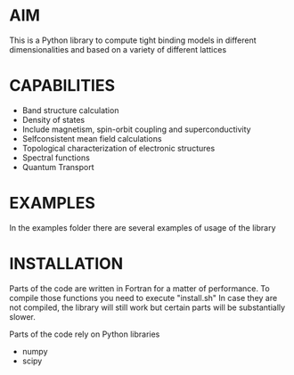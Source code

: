 # AIM #
This is a Python library to compute tight binding models in different
dimensionalities and based on a variety of different lattices

# CAPABILITIES #
- Band structure calculation
- Density of states
- Include magnetism, spin-orbit coupling and superconductivity
- Selfconsistent mean field calculations
- Topological characterization of electronic structures
- Spectral functions
- Quantum Transport

# EXAMPLES #
In the examples folder there are several examples of usage of the
library

# INSTALLATION #
Parts of the code are written in Fortran for a matter of performance.
To compile those functions you need to execute "install.sh" In case
they are not compiled, the library will still work but certain parts
will be substantially slower.

Parts of the code rely on Python libraries
 - numpy
 - scipy

